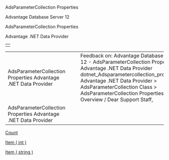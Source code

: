 AdsParameterCollection Properties




Advantage Database Server 12  

AdsParameterCollection Properties

Advantage .NET Data Provider

|  |
| --- |
|  |

|  |  |  |  |  |
| --- | --- | --- | --- | --- |
| AdsParameterCollection Properties  Advantage .NET Data Provider |  |  | Feedback on: Advantage Database Server 12 - AdsParameterCollection Properties Advantage .NET Data Provider dotnet\_Adsparametercollection\_properties Advantage .NET Data Provider > AdsParameterCollection Class > AdsParameterCollection Properties > Overview / Dear Support Staff, |  |
| AdsParameterCollection Properties  Advantage .NET Data Provider |  |  |  |  |

[Count](dotnet_adsparametercollection_count.htm)

[Item ( int )](dotnet_adsparametercollection_item_int_.htm)

[Item ( string )](dotnet_adsparametercollection_item_string_.htm)